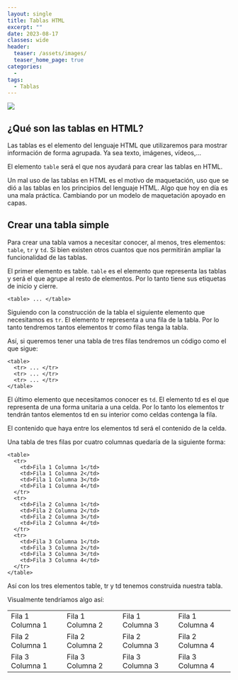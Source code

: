 ```yaml
---
layout: single
title: Tablas HTML
excerpt: ""
date: 2023-08-17
classes: wide
header:
  teaser: /assets/images/
  teaser_home_page: true
categories:
  - 
tags:
  - Tablas
---
```


![](/assets/images/)

## ¿Qué son las tablas en HTML?

Las tablas es el elemento del lenguaje HTML que utilizaremos para mostrar información de forma agrupada. Ya sea texto, imágenes, vídeos,…

El elemento `table` será el que nos ayudará para crear las tablas en HTML.

Un mal uso de las tablas en HTML es el motivo de maquetación, uso que se dió a las tablas en los principios del lenguaje HTML. Algo que hoy en día es una mala práctica. Cambiando por un modelo de maquetación apoyado en capas.

## Crear una tabla simple

Para crear una tabla vamos a necesitar conocer, al menos, tres elementos: `table`, `tr` y `td`. Si bien existen otros cuantos que nos permitirán ampliar la funcionalidad de las tablas.

El primer elemento es table. `table` es el elemento que representa las tablas y será el que agrupe al resto de elementos. Por lo tanto tiene sus etiquetas de inicio y cierre.

```
<table> ... </table>
```

Siguiendo con la construcción de la tabla el siguiente elemento que necesitamos es `tr`. El elemento tr representa a una fila de la tabla. Por lo tanto tendremos tantos elementos tr como filas tenga la tabla.

Así, si queremos tener una tabla de tres filas tendremos un código como el que sigue:

```
<table>
  <tr> ... </tr>
  <tr> ... </tr>
  <tr> ... </tr>
</table>
```

El último elemento que necesitamos conocer es `td`. El elemento td es el que representa de una forma unitaria a una celda. Por lo tanto los elementos tr tendrán tantos elementos td en su interior como celdas contenga la fila.

El contenido que haya entre los elementos td será el contenido de la celda.

Una tabla de tres filas por cuatro columnas quedaría de la siguiente forma:

```
<table>
  <tr>
    <td>Fila 1 Columna 1</td>
    <td>Fila 1 Columna 2</td>
    <td>Fila 1 Columna 3</td>
    <td>Fila 1 Columna 4</td>
  </tr>
  <tr>
    <td>Fila 2 Columna 1</td>
    <td>Fila 2 Columna 2</td>
    <td>Fila 2 Columna 3</td>
    <td>Fila 2 Columna 4</td>
  </tr>
  <tr>
    <td>Fila 3 Columna 1</td>
    <td>Fila 3 Columna 2</td>
    <td>Fila 3 Columna 3</td>
    <td>Fila 3 Columna 4</td>
  </tr>
</table>
```

Así con los tres elementos table, tr y td tenemos construida nuestra tabla.

Visualmente tendríamos algo así:

<table>
  <tr>
    <td>Fila 1 Columna 1</td>
    <td>Fila 1 Columna 2</td>
    <td>Fila 1 Columna 3</td>
    <td>Fila 1 Columna 4</td>
  </tr>
  <tr>
    <td>Fila 2 Columna 1</td>
    <td>Fila 2 Columna 2</td>
    <td>Fila 2 Columna 3</td>
    <td>Fila 2 Columna 4</td>
  </tr>
  <tr>
    <td>Fila 3 Columna 1</td>
    <td>Fila 3 Columna 2</td>
    <td>Fila 3 Columna 3</td>
    <td>Fila 3 Columna 4</td>
  </tr>
</table>